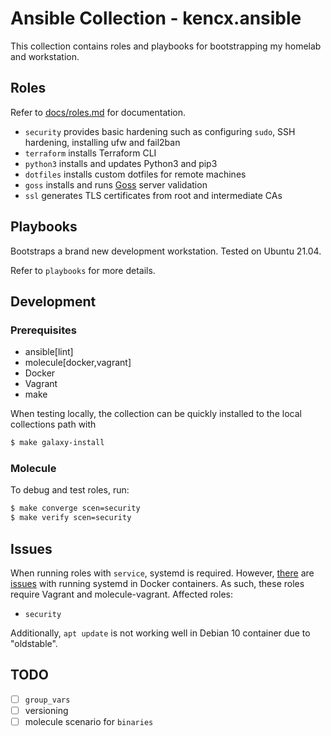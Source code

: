 # Ansible Collection - kencx.ansible

This collection contains roles and playbooks for bootstrapping my homelab and
workstation.

## Roles
Refer to [docs/roles.md](https://github.com/kencx/ansible/blob/master/docs/roles.md) for
documentation.

- `security` provides basic hardening such as configuring `sudo`, SSH hardening,
  installing ufw and fail2ban
- `terraform` installs Terraform CLI
- `python3` installs and updates Python3 and pip3
- `dotfiles` installs custom dotfiles for remote machines
- `goss` installs and runs [Goss](https://github.com/aelsabbahy/goss) server validation
- `ssl` generates TLS certificates from root and intermediate CAs

## Playbooks
Bootstraps a brand new development workstation. Tested on Ubuntu 21.04.

Refer to `playbooks` for more details.

## Development
### Prerequisites
- ansible[lint]
- molecule[docker,vagrant]
- Docker
- Vagrant
- make

When testing locally, the collection can be quickly installed to the local
collections path with

```bash
$ make galaxy-install
```

### Molecule
To debug and test roles, run:

```bash
$ make converge scen=security
$ make verify scen=security
```

## Issues

When running roles with `service`, systemd is required. However,
[there](https://github.com/geerlingguy/docker-ubuntu2004-ansible/issues/18) are
[issues](https://github.com/ansible-community/molecule/discussions/3108) with
running systemd in Docker containers. As such, these roles require Vagrant and
molecule-vagrant. Affected roles:
- `security`

Additionally, `apt update` is not working well in Debian 10 container due to
"oldstable".

## TODO
- [ ] `group_vars`
- [ ] versioning
- [ ] molecule scenario for `binaries`
